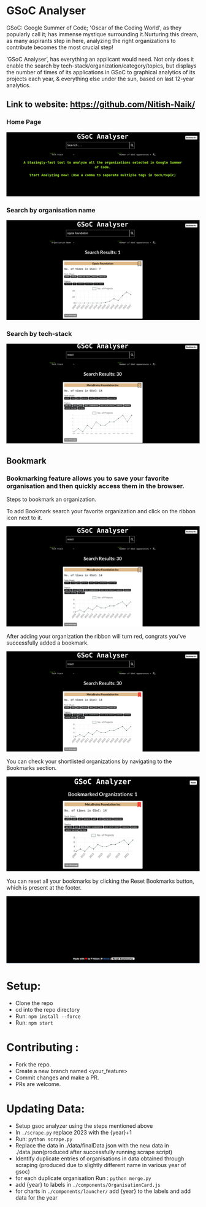 # GSoC Analyser

GSoC: Google Summer of Code; 'Oscar of the Coding World', as they popularly call it; has immense mystique surrounding it.Nurturing this dream, as many aspirants step in here, analyzing the right organizations to contribute becomes the most crucial step!

‘GSoC Analyser’, has everything an applicant would need. Not only does it enable the search by tech-stack/organization/category/topics, but displays the number of times of its applications in GSoC to graphical analytics of its projects each year, & everything else under the sun, based on last 12-year analytics.

## Link to website: https://github.com/Nitish-Naik/

### Home Page

![1](./readme-assets/homePage.png)

### Search by organisation name

![1](./readme-assets/searchByOrganisation.png)

### Search by tech-stack

![1](./readme-assets/searchByTechStack.png)

## Bookmark

### Bookmarking feature allows you to save your favorite organisation and then quickly access them in the browser.

Steps to bookmark an organization.

To add Bookmark search your favorite organization and click on the ribbon icon next to it.

![1](./readme-assets/BookmarkNotAdded.png)

After adding your organization the ribbon will turn red, congrats you've successfully added a bookmark.

![1](./readme-assets/BookmarkSuccessfullAdded.png)

You can check your shortlisted organizations by navigating to the Bookmarks section.

![1](./readme-assets/BookmarkBar.png)

You can reset all your bookmarks by clicking the Reset Bookmarks button, which is present at the footer.

![1](./readme-assets/resetBookmark.png)

# Setup:

- Clone the repo
- cd into the repo directory
- Run: `npm install --force`
- Run: `npm start`

# Contributing :

- Fork the repo.
- Create a new branch named <your_feature>
- Commit changes and make a PR.
- PRs are welcome.

# Updating Data:

- Setup gsoc analyzer using the steps mentioned above
- In `./scrape.py` replace 2023 with the {year}+1
- Run: `python scrape.py`
- Replace the data in ./data/finalData.json with the new data in ./data.json(produced after successfully running scrape script)
- Identify duplicate entries of organisations in data obtained through scraping (produced due to slightly different name in various year of gsoc)
- for each duplicate organisation Run : `python merge.py`
- add {year} to labels in `./components/OrganisationCard.js`
- for charts in `./components/launcher/` add {year} to the labels and add data for the year
